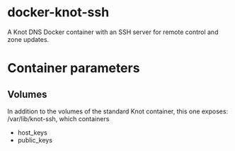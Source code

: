 # docker-knot-ssh

A Knot DNS Docker container with an SSH server for remote control and zone updates.

# Container parameters

## Volumes

In addition to the volumes of the standard Knot container, this one exposes:
/var/lib/knot-ssh, which containers
* host_keys
* public_keys
